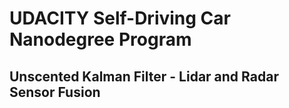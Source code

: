 # UDACITY Self-Driving Car Nanodegree Program
## Unscented Kalman Filter - Lidar and Radar Sensor Fusion

[//]: # (Image References)
[image1]: ./UKF-Output-1.png "Udacity Simulator Output - DATASEt #1"
